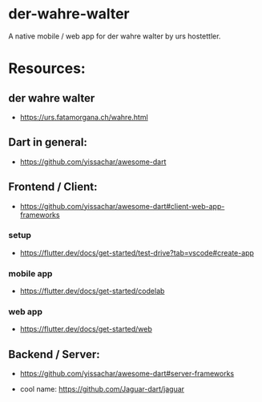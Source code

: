 # der-wahre-walter
A native mobile / web app for der wahre walter by urs hostettler.

# Resources:
## der wahre walter
- https://urs.fatamorgana.ch/wahre.html
## Dart in general:
- https://github.com/yissachar/awesome-dart

## Frontend / Client:
- https://github.com/yissachar/awesome-dart#client-web-app-frameworks
### setup
- https://flutter.dev/docs/get-started/test-drive?tab=vscode#create-app
### mobile app
- https://flutter.dev/docs/get-started/codelab
### web app
- https://flutter.dev/docs/get-started/web

## Backend / Server:
- https://github.com/yissachar/awesome-dart#server-frameworks


- cool name: https://github.com/Jaguar-dart/jaguar
